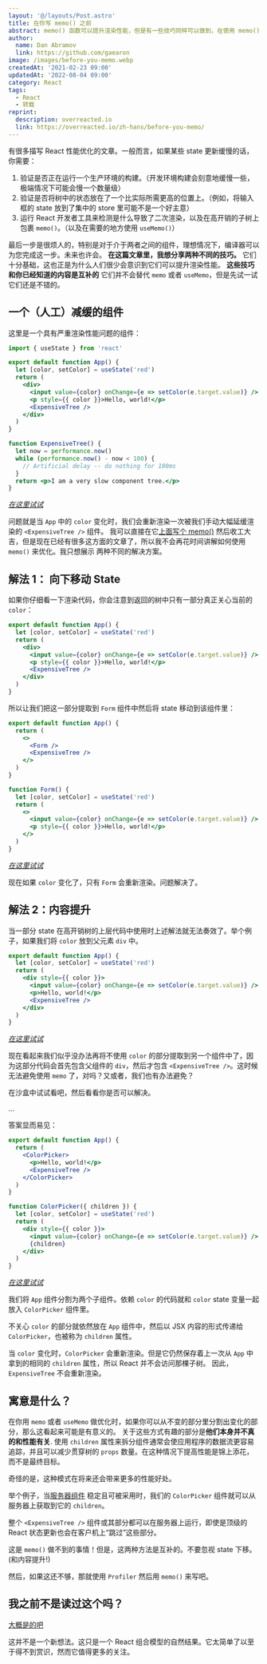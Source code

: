 ```yaml
---
layout: '@/layouts/Post.astro'
title: 在你写 memo() 之前
abstract: memo() 函数可以提升渲染性能，但是有一些技巧同样可以做到，在使用 memo() 之前你可以先试试它们。
author:
  name: Dan Abramov
  link: https://github.com/gaearon
image: /images/before-you-memo.webp
createdAt: '2021-02-23 09:00'
updatedAt: '2022-08-04 09:00'
category: React
tags:
  - React
  - 转载
reprint:
  description: overreacted.io
  link: https://overreacted.io/zh-hans/before-you-memo/
---
```


有很多描写 React 性能优化的文章。一般而言，如果某些 state 更新缓慢的话，你需要：

1. 验证是否正在运行一个生产环境的构建。（开发环境构建会刻意地缓慢一些，极端情况下可能会慢一个数量级）
2. 验证是否将树中的状态放在了一个比实际所需更高的位置上。（例如，将输入框的 state 放到了集中的 store 里可能不是一个好主意）
3. 运行 React 开发者工具来检测是什么导致了二次渲染，以及在高开销的子树上包裹 `memo()`。（以及在需要的地方使用 `useMemo()`）

最后一步是很烦人的，特别是对于介于两者之间的组件，理想情况下，编译器可以为您完成这一步。未来也许会。
**在这篇文章里，我想分享两种不同的技巧。** 它们十分基础，这也正是为什么人们很少会意识到它们可以提升渲染性能。
**这些技巧和你已经知道的内容是互补的** 它们并不会替代 `memo` 或者 `useMemo`，但是先试一试它们还是不错的。

## 一个（人工）减缓的组件

这里是一个具有严重渲染性能问题的组件：

```jsx
import { useState } from 'react'

export default function App() {
  let [color, setColor] = useState('red')
  return (
    <div>
      <input value={color} onChange={e => setColor(e.target.value)} />
      <p style={{ color }}>Hello, world!</p>
      <ExpensiveTree />
    </div>
  )
}

function ExpensiveTree() {
  let now = performance.now()
  while (performance.now() - now < 100) {
    // Artificial delay -- do nothing for 100ms
  }
  return <p>I am a very slow component tree.</p>
}
```

_[在这里试试](https://codesandbox.io/s/frosty-glade-m33km?file=/src/App.js:23-513)_

问题就是当 `App` 中的 `color` 变化时，我们会重新渲染一次被我们手动大幅延缓渲染的 `<ExpensiveTree />` 组件。
我可以直接在它[上面写个 memo()](https://codesandbox.io/s/amazing-shtern-61tu4?file=/src/App.js) 然后收工大吉，但是现在已经有很多这方面的文章了，所以我不会再花时间讲解如何使用 `memo()` 来优化。我只想展示
两种不同的解决方案。

## 解法 1： 向下移动 State

如果你仔细看一下渲染代码，你会注意到返回的树中只有一部分真正关心当前的 `color`：

```jsx
export default function App() {
  let [color, setColor] = useState('red')
  return (
    <div>
      <input value={color} onChange={e => setColor(e.target.value)} />
      <p style={{ color }}>Hello, world!</p>
      <ExpensiveTree />
    </div>
  )
}
```

所以让我们把这一部分提取到 `Form` 组件中然后将 state 移动到该组件里：

```jsx
export default function App() {
  return (
    <>
      <Form />
      <ExpensiveTree />
    </>
  )
}

function Form() {
  let [color, setColor] = useState('red')
  return (
    <>
      <input value={color} onChange={e => setColor(e.target.value)} />
      <p style={{ color }}>Hello, world!</p>
    </>
  )
}
```

_[在这里试试](https://codesandbox.io/s/billowing-wood-1tq2u?file=/src/App.js:64-380)_

现在如果 `color` 变化了，只有 `Form` 会重新渲染。问题解决了。

## 解法 2：内容提升

当一部分 state 在高开销树的上层代码中使用时上述解法就无法奏效了。举个例子，如果我们将 `color` 放到父元素 `div` 中。

```jsx
export default function App() {
  let [color, setColor] = useState('red')
  return (
    <div style={{ color }}>
      <input value={color} onChange={e => setColor(e.target.value)} />
      <p>Hello, world!</p>
      <ExpensiveTree />
    </div>
  )
}
```

_[在这里试试](https://codesandbox.io/s/bold-dust-0jbg7?file=/src/App.js:58-313)_

现在看起来我们似乎没办法再将不使用 `color` 的部分提取到另一个组件中了，因为这部分代码会首先包含父组件的 `div`，然后才包含 `<ExpensiveTree />`。这时候无法避免使用 `memo` 了，对吗？又或者，我们也有办法避免？

在沙盒中试试看吧，然后看看你是否可以解决。

...

答案显而易见：

```jsx
export default function App() {
  return (
    <ColorPicker>
      <p>Hello, world!</p>
      <ExpensiveTree />
    </ColorPicker>
  )
}

function ColorPicker({ children }) {
  let [color, setColor] = useState('red')
  return (
    <div style={{ color }}>
      <input value={color} onChange={e => setColor(e.target.value)} />
      {children}
    </div>
  )
}
```

_[在这里试试](https://codesandbox.io/s/wonderful-banach-tyfr1?file=/src/App.js:58-423)_

我们将 `App` 组件分割为两个子组件。依赖 `color` 的代码就和 `color` state 变量一起放入 `ColorPicker` 组件里。

不关心 `color` 的部分就依然放在 `App` 组件中，然后以 JSX 内容的形式传递给 `ColorPicker`，也被称为 `children` 属性。

当 `color` 变化时，`ColorPicker` 会重新渲染。但是它仍然保存着上一次从 `App` 中拿到的相同的 `children` 属性，所以 React 并不会访问那棵子树。
因此，`ExpensiveTree` 不会重新渲染。

## 寓意是什么？

在你用 `memo` 或者 `useMemo` 做优化时，如果你可以从不变的部分里分割出变化的部分，那么这看起来可能是有意义的。
关于这些方式有趣的部分是**他们本身并不真的和性能有关**. 使用 `children` 属性来拆分组件通常会使应用程序的数据流更容易追踪，并且可以减少贯穿树的 `props` 数量。在这种情况下提高性能是锦上添花，而不是最终目标。

奇怪的是，这种模式在将来还会带来更多的性能好处。

举个例子，当[服务器组件](https://reactjs.org/blog/2020/12/21/data-fetching-with-react-server-components.html) 稳定且可被采用时，我们的 `ColorPicker` 组件就可以从服务器上获取到它的 `children`。

整个 `<ExpensiveTree />` 组件或其部分都可以在服务器上运行，即使是顶级的 React 状态更新也会在客户机上“跳过”这些部分。

这是 `memo()` 做不到的事情！但是，这两种方法是互补的。不要忽视 state 下移。(和内容提升!)

然后，如果这还不够，那就使用 `Profiler` 然后用 `memo()` 来写吧。

## 我之前不是读过这个吗？

[大概是的吧](https://kentcdodds.com/blog/optimize-react-re-renders)

这并不是一个新想法。这只是一个 React 组合模型的自然结果。它太简单了以至于得不到赏识，然而它值得更多的关注。
